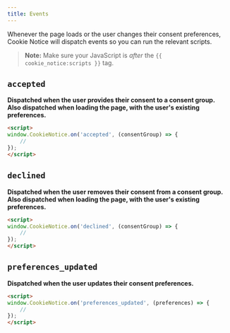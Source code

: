 ```yaml
---
title: Events
---
```


Whenever the page loads or the user changes their consent preferences, Cookie Notice will dispatch events so you can run the relevant scripts.

> **Note:**
> Make sure your JavaScript is *after* the `{{ cookie_notice:scripts }}` tag.

## `accepted`
**Dispatched when the user provides their consent to a consent group. Also dispatched when loading the page, with the user's existing preferences.**

```html
<script>
window.CookieNotice.on('accepted', (consentGroup) => {
    //
});
</script>
```

## `declined`
**Dispatched when the user removes their consent from a consent group. Also dispatched when loading the page, with the user's existing preferences.**

```html
<script>
window.CookieNotice.on('declined', (consentGroup) => {
    //
});
</script>
```

## `preferences_updated`
**Dispatched when the user updates their consent preferences.**

```html
<script>
window.CookieNotice.on('preferences_updated', (preferences) => {
    //
});
</script>
```
